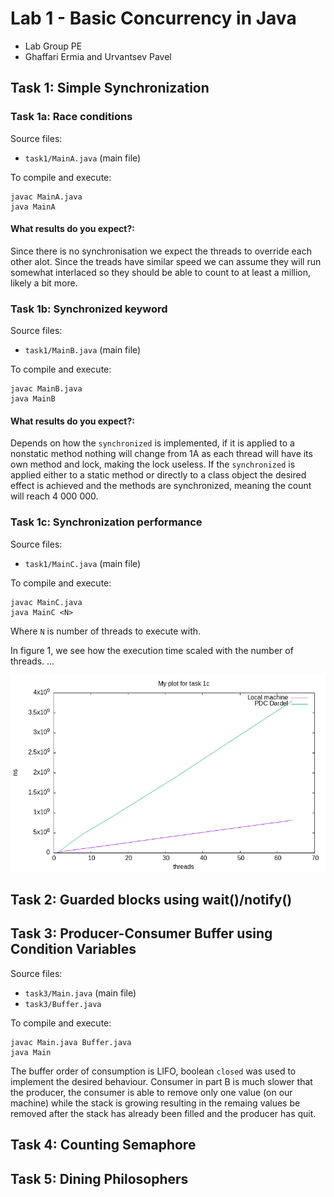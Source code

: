# Lab 1 - Basic Concurrency in Java

- Lab Group PE
- Ghaffari Ermia and Urvantsev Pavel

## Task 1: Simple Synchronization

### Task 1a: Race conditions

Source files:

- `task1/MainA.java` (main file)

To compile and execute:

```
javac MainA.java
java MainA
```

#### What results do you expect?:

Since there is no synchronisation we expect the threads to override each other alot. Since the treads have similar speed
we can assume they will run somewhat interlaced so they should be able to count to at least a million, likely a bit
more.

### Task 1b: Synchronized keyword

Source files:

- `task1/MainB.java` (main file)

To compile and execute:

```
javac MainB.java
java MainB
```

#### What results do you expect?:

Depends on how the `synchronized` is implemented, if it is applied to a nonstatic method nothing will change from 1A as
each thread will have its own method and lock, making the lock useless. If the `synchronized` is applied either to a
static method or directly to a class object the desired effect is achieved and the methods are synchronized, meaning the
count will reach 4 000 000.

### Task 1c: Synchronization performance

Source files:

- `task1/MainC.java` (main file)

To compile and execute:

```
javac MainC.java
java MainC <N>
```

Where `N` is number of threads to execute with.

In figure 1, we see how the execution time scaled with the number of threads.
...

![My plot for task 1c](data/task1c.png)

## Task 2: Guarded blocks using wait()/notify()

## Task 3: Producer-Consumer Buffer using Condition Variables

Source files:

- `task3/Main.java` (main file)
- `task3/Buffer.java`

To compile and execute:

```
javac Main.java Buffer.java
java Main
```

The buffer order of consumption is LIFO, boolean `closed` was used to implement the desired behaviour. Consumer in part
B is much slower that the producer, the consumer is able to remove only one value (on our machine) while the stack is
growing resulting in the remaing values be removed after the stack has already been filled and the producer has quit.

## Task 4: Counting Semaphore

## Task 5: Dining Philosophers
